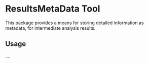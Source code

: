 
ResultsMetaData Tool
================
This package provides a means for storing detailed information as metadata, for intermediate analysis results.

Usage
-----------

....